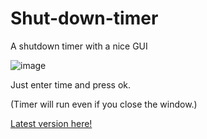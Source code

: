 # Shut-down-timer
A shutdown timer with a nice GUI


![image](https://github.com/TobiasUr/Shut-down-timer/assets/68461330/cb8d0f6a-760c-480e-a42c-7a1c978e60ec)


Just enter time and press ok.

(Timer will run even if you close the window.)


<a href="https://github.com/TobiasUr/Shut-down-timer/releases/tag/1.2.2">Latest version here!</a>
